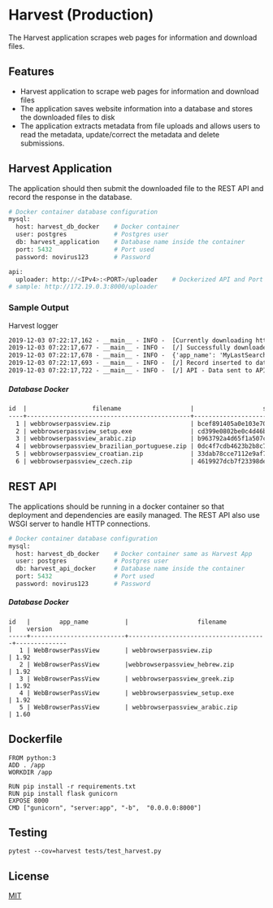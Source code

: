 # Harvest (Production)
The Harvest application scrapes web pages for information and download files.

## Features
* Harvest application to scrape web pages for information and download files
* The application saves website information into a database and stores the downloaded files to disk
* The application extracts metadata from file uploads and allows users to read the metadata, update/correct the metadata and delete submissions.

## Harvest Application
The application should then submit the downloaded file to the REST API and record the response in the database.

```python
# Docker container database configuration
mysql:
  host: harvest_db_docker    # Docker container
  user: postgres             # Postgres user
  db: harvest_application    # Database name inside the container
  port: 5432                 # Port used
  password: novirus123       # Password
```

```python
api:
  uploader: http://<IPv4>:<PORT>/uploader    # Dockerized API and Port
# sample: http://172.19.0.3:8000/uploader 
```

### Sample Output

Harvest logger
```cmd
2019-12-03 07:22:17,162 - __main__ - INFO -  [Currently downloading http://54.174.36.110/utils/trans/mylastsearch_dutch1.zip APP_NAME: MyLastSearch VERSION: 1.41]
2019-12-03 07:22:17,677 - __main__ - INFO -  [/] Successfully downloaded mylastsearch_dutch1.zip
2019-12-03 07:22:17,678 - __main__ - INFO -  {'app_name': 'MyLastSearch', 'filename': 'mylastsearch_dutch1.zip', 'version': '1.41'}
2019-12-03 07:22:17,693 - __main__ - INFO -  [/] Record inserted to database.
2019-12-03 07:22:17,722 - __main__ - INFO -  [/] API - Data sent to API. Status response is <Response [200]>
```
##### Database Docker

```html
id  |                  filename                   |                   sha1                   |               md5                | file_type | file_size
----+---------------------------------------------+------------------------------------------+----------------------------------+-----------+-----------
  1 | webbrowserpassview.zip                      | bcef891405a0e103e7093078cf5acf4d2a752095 | fd4ecb62da6d7744c46e36ba4d55ad0a | zip       | 235627
  2 | webbrowserpassview_setup.exe                | cd399e0802be0c4d46bf9a21ad7fd1cc1d813947 | 9cd9ff81270f9c635245fed4bf562d38 | exe       | 279147
  3 | webbrowserpassview_arabic.zip               | b963792a4d65f1a507c3ee97d3fd786f1437422d | e08c7389a61cddc87084961967ef8fd3 | zip       | 1449
  4 | webbrowserpassview_brazilian_portuguese.zip | 0dc4f7cdb4623b2b8c733cc9c7666fb504f17aec | 0e4994e9990cbf4cb2b447adfcdf3cc0 | zip       | 1800
  5 | webbrowserpassview_croatian.zip             | 33dab78cce7112e9af74d89c948271a49b545362 | 2a1e0c07091e5181815877be7eae2ccd | zip       | 1413
  6 | webbrowserpassview_czech.zip                | 4619927dcb7f23398dee0f89945906141f386a73 | 652b8a16e8989227572943cc1e03c50a | zip       | 1623
```

## REST API
The applications should be running in a docker container so that deployment and dependencies are easily managed. The REST API also use WSGI server to handle HTTP connections.

```python
# Docker container database configuration
mysql:
  host: harvest_db_docker    # Docker container same as Harvest App 
  user: postgres             # Postgres user
  db: harvest_api_docker     # Database name inside the container
  port: 5432                 # Port used
  password: novirus123       # Password

```

##### Database Docker

```
id   |        app_name          |                   filename           |    version
-----+--------------------------+--------------------------------------+--------------
   1 | WebBrowserPassView       | webbrowserpassview.zip               | 1.92
   2 | WebBrowserPassView       |webbrowserpassview_hebrew.zip         | 1.92
   3 | WebBrowserPassView       | webbrowserpassview_greek.zip         | 1.92
   4 | WebBrowserPassView       | webbrowserpassview_setup.exe         | 1.92
   5 | WebBrowserPassView       | webbrowserpassview_arabic.zip        | 1.60
```

## Dockerfile
```text
FROM python:3
ADD . /app
WORKDIR /app

RUN pip install -r requirements.txt
RUN pip install flask gunicorn
EXPOSE 8000
CMD ["gunicorn", "server:app", "-b",  "0.0.0.0:8000"]
```

## Testing
```
pytest --cov=harvest tests/test_harvest.py
```

## License
[MIT](https://choosealicense.com/licenses/mit/)

